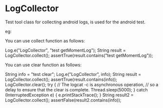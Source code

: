 # LogCollector
Test tool class for collecting android logs, is used for the android test.

eg:

You can use collect function as follows:

Log.e("LogCollector", "test getMomentLog");
String result = LogCollector.collect();
assertTrue(result.contains("test getMomentLog"));

You can use clear function as follows:

String info = "test clear";
Log.e("LogCollector", info);
String result = LogCollector.collect();
assertTrue(result.contains(info));
LogCollector.clear();
try {
    // The logcat -c is asynchronous operation,
    // so a delay to ensure that the clear is complete.
    Thread.sleep(5000);
} catch (InterruptedException e) {
    e.printStackTrace();
}
String result2 = LogCollector.collect();
assertFalse(result2.contains(info));
